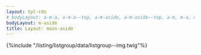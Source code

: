 ```yaml
---
layout: tpl-rds
# bodyLayout: a-m-a, a-m-a--top, a-m-aside, a-m-aside--top, a-m, m-a, m-a--top, m-aside--top
bodyLayout: m-aside
title: Layout: main-aside
---
```

{%include "/listing/listgroup/data/listgroup--img.twig"%}



